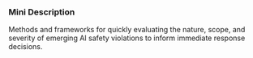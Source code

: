 ### Mini Description

Methods and frameworks for quickly evaluating the nature, scope, and severity of emerging AI safety violations to inform immediate response decisions.
